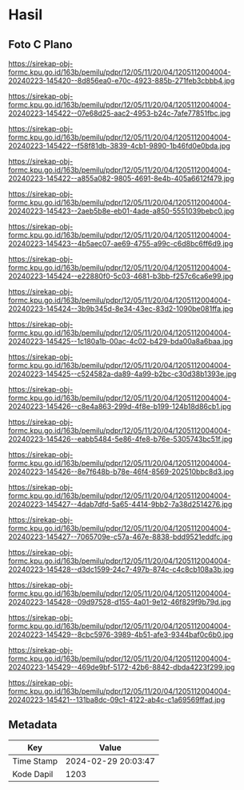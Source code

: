 # Hasil

## Foto C Plano

https://sirekap-obj-formc.kpu.go.id/163b/pemilu/pdpr/12/05/11/20/04/1205112004004-20240223-145420--8d856ea0-e70c-4923-885b-271feb3cbbb4.jpg

https://sirekap-obj-formc.kpu.go.id/163b/pemilu/pdpr/12/05/11/20/04/1205112004004-20240223-145422--07e68d25-aac2-4953-b24c-7afe77851fbc.jpg

https://sirekap-obj-formc.kpu.go.id/163b/pemilu/pdpr/12/05/11/20/04/1205112004004-20240223-145422--f58f81db-3839-4cb1-9890-1b46fd0e0bda.jpg

https://sirekap-obj-formc.kpu.go.id/163b/pemilu/pdpr/12/05/11/20/04/1205112004004-20240223-145422--a855a082-9805-4691-8e4b-405a6612f479.jpg

https://sirekap-obj-formc.kpu.go.id/163b/pemilu/pdpr/12/05/11/20/04/1205112004004-20240223-145423--2aeb5b8e-eb01-4ade-a850-5551039bebc0.jpg

https://sirekap-obj-formc.kpu.go.id/163b/pemilu/pdpr/12/05/11/20/04/1205112004004-20240223-145423--4b5aec07-ae69-4755-a99c-c6d8bc6ff6d9.jpg

https://sirekap-obj-formc.kpu.go.id/163b/pemilu/pdpr/12/05/11/20/04/1205112004004-20240223-145424--e22880f0-5c03-4681-b3bb-f257c6ca6e99.jpg

https://sirekap-obj-formc.kpu.go.id/163b/pemilu/pdpr/12/05/11/20/04/1205112004004-20240223-145424--3b9b345d-8e34-43ec-83d2-1090be081ffa.jpg

https://sirekap-obj-formc.kpu.go.id/163b/pemilu/pdpr/12/05/11/20/04/1205112004004-20240223-145425--1c180a1b-00ac-4c02-b429-bda00a8a6baa.jpg

https://sirekap-obj-formc.kpu.go.id/163b/pemilu/pdpr/12/05/11/20/04/1205112004004-20240223-145425--c524582a-da89-4a99-b2bc-c30d38b1393e.jpg

https://sirekap-obj-formc.kpu.go.id/163b/pemilu/pdpr/12/05/11/20/04/1205112004004-20240223-145426--c8e4a863-299d-4f8e-b199-124b18d86cb1.jpg

https://sirekap-obj-formc.kpu.go.id/163b/pemilu/pdpr/12/05/11/20/04/1205112004004-20240223-145426--eabb5484-5e86-4fe8-b76e-5305743bc51f.jpg

https://sirekap-obj-formc.kpu.go.id/163b/pemilu/pdpr/12/05/11/20/04/1205112004004-20240223-145426--8e7f648b-b78e-46f4-8569-202510bbc8d3.jpg

https://sirekap-obj-formc.kpu.go.id/163b/pemilu/pdpr/12/05/11/20/04/1205112004004-20240223-145427--4dab7dfd-5a65-4414-9bb2-7a38d2514276.jpg

https://sirekap-obj-formc.kpu.go.id/163b/pemilu/pdpr/12/05/11/20/04/1205112004004-20240223-145427--7065709e-c57a-467e-8838-bdd9521eddfc.jpg

https://sirekap-obj-formc.kpu.go.id/163b/pemilu/pdpr/12/05/11/20/04/1205112004004-20240223-145428--d3dc1599-24c7-497b-874c-c4c8cb108a3b.jpg

https://sirekap-obj-formc.kpu.go.id/163b/pemilu/pdpr/12/05/11/20/04/1205112004004-20240223-145428--09d97528-d155-4a01-9e12-46f829f9b79d.jpg

https://sirekap-obj-formc.kpu.go.id/163b/pemilu/pdpr/12/05/11/20/04/1205112004004-20240223-145429--8cbc5976-3989-4b51-afe3-9344baf0c6b0.jpg

https://sirekap-obj-formc.kpu.go.id/163b/pemilu/pdpr/12/05/11/20/04/1205112004004-20240223-145429--469de9bf-5172-42b6-8842-dbda4223f299.jpg

https://sirekap-obj-formc.kpu.go.id/163b/pemilu/pdpr/12/05/11/20/04/1205112004004-20240223-145421--131ba8dc-09c1-4122-ab4c-c1a69569ffad.jpg


## Metadata

| Key        | Value               |
| ---------- | ------------------- |
| Time Stamp | 2024-02-29 20:03:47 |
| Kode Dapil | 1203                |



